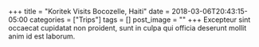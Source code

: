 +++
title = "Koritek Visits Bocozelle, Haiti"
date = 2018-03-06T20:43:15-05:00
categories = ["Trips"]
tags = []
post_image = ""
+++
Excepteur sint occaecat cupidatat non proident, sunt in culpa qui officia deserunt mollit anim id est laborum.
